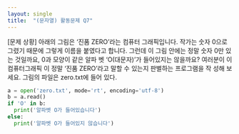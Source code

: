```yaml
---
layout: single
title:  "(문자열) 활동문제 Q7"
---
```


[문제 상황]
아래의 그림은 ‘진품 ZERO’라는 컴퓨터 그래픽입니다. 작가는 숫자
0으로 그렸기 때문에 그렇게 이름을 붙였다고 합니다. 그런데 이
그림 안에는 정말 숫자 0만 있는 것일까요, 0과 모양이 같은 알파
벳 ‘O(대문자)’가 들어있지는 않을까요? 여러분이 이 컴퓨터그래픽
이 정말 ‘진품 ZERO’라고 말할 수 있는지 판별하는 프로그램을 작
성해 보세요. 그림의 파일은 zero.txt에 들어 있다.

~~~python
a = open('zero.txt', mode='rt', encoding='utf-8')
b = a.read()
if 'O' in b:
  print('알파벳 O가 들어있습니다')
else:
  print('알파벳 O가 들어있지 않습니다')
~~~
